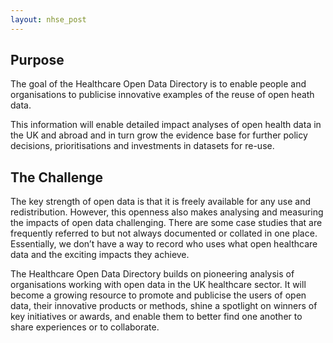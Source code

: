 ```yaml
---
layout: nhse_post
---
```

## Purpose

The goal of the Healthcare Open Data Directory is to enable people and organisations to publicise innovative examples of the reuse of open heath data.

This information will enable detailed impact analyses of open health data in the UK and abroad and in turn grow the evidence base for further policy decisions, prioritisations and investments in datasets for re-use.

## The Challenge

The key strength of open data is that it is freely available for any use and redistribution.  However, this openness also makes analysing and measuring the impacts of open data challenging.  There are some case studies that are frequently referred to but not always documented or collated in one place.  Essentially, we don’t have a way to record who uses what open healthcare data and the exciting impacts they achieve.

The Healthcare Open Data Directory builds on pioneering analysis of organisations working with open data in the UK healthcare sector.  It will become a growing resource to promote and publicise the users of open data, their innovative products or methods, shine a spotlight on winners of key initiatives or awards, and enable them to better find one another to share experiences or to collaborate.
